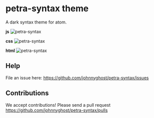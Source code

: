 # petra-syntax theme

A dark syntax theme for atom.

**js**
![petra-syntax](https://cloud.githubusercontent.com/assets/1117330/9372166/4ddf60ee-46d3-11e5-97af-62d301cc29b2.png)

**css**
![petra-syntax](https://cloud.githubusercontent.com/assets/1117330/9373105/56f39f82-46de-11e5-9990-61e75e1159b2.png)

**html**
![petra-syntax](https://cloud.githubusercontent.com/assets/1117330/9373025/45b0f63a-46dd-11e5-99ad-2dbd03530a83.png)

## Help

File an issue here: https://github.com/johnnyghost/petra-syntax/issues

## Contributions

We accept contributions! Please send a pull request https://github.com/johnnyghost/petra-syntax/pulls
